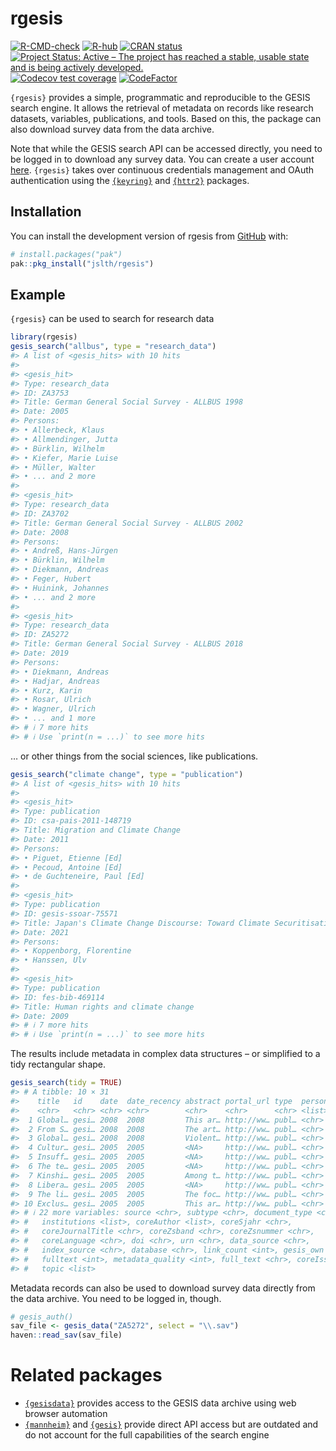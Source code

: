 
<!-- README.md is generated from README.Rmd. Please edit that file -->

# rgesis

<!-- badges: start -->

[![R-CMD-check](https://github.com/jslth/rgesis/actions/workflows/R-CMD-check.yaml/badge.svg)](https://github.com/jslth/rgesis/actions/workflows/R-CMD-check.yaml)
[![R-hub](https://github.com/jslth/rgesis/actions/workflows/rhub.yaml/badge.svg)](https://github.com/jslth/rgesis/actions/workflows/rhub.yaml)
[![CRAN
status](https://www.r-pkg.org/badges/version/rgesis)](https://CRAN.R-project.org/package=rgesis)
[![Project Status: Active – The project has reached a stable, usable
state and is being actively
developed.](https://www.repostatus.org/badges/latest/active.svg)](https://www.repostatus.org/#active)
[![Codecov test
coverage](https://codecov.io/gh/JsLth/rgesis/branch/main/graph/badge.svg)](https://app.codecov.io/gh/JsLth/rgesis?branch=main)
[![CodeFactor](https://www.codefactor.io/repository/github/jslth/rgesis/badge/main)](https://www.codefactor.io/repository/github/jslth/rgesis/overview/main)
<!-- badges: end -->

`{rgesis}` provides a simple, programmatic and reproducible to the GESIS
search engine. It allows the retrieval of metadata on records like
research datasets, variables, publications, and tools. Based on this,
the package can also download survey data from the data archive.

Note that while the GESIS search API can be accessed directly, you need
to be logged in to download any survey data. You can create a user
account
[here](https://login.gesis.org/realms/gesis/login-actions/registration?client_id=js-login).
`{rgesis}` takes over continuous credentials management and OAuth
authentication using the [`{keyring}`](https://keyring.r-lib.org/) and
[`{httr2}`](https://httr2.r-lib.org/) packages.

## Installation

You can install the development version of rgesis from
[GitHub](https://github.com/) with:

``` r
# install.packages("pak")
pak::pkg_install("jslth/rgesis")
```

## Example

`{rgesis}` can be used to search for research data

``` r
library(rgesis)
gesis_search("allbus", type = "research_data")
#> A list of <gesis_hits> with 10 hits
#> 
#> <gesis_hit>
#> Type: research_data
#> ID: ZA3753
#> Title: German General Social Survey - ALLBUS 1998
#> Date: 2005
#> Persons:
#> • Allerbeck, Klaus
#> • Allmendinger, Jutta
#> • Bürklin, Wilhelm
#> • Kiefer, Marie Luise
#> • Müller, Walter
#> • ... and 2 more
#> 
#> <gesis_hit>
#> Type: research_data
#> ID: ZA3702
#> Title: German General Social Survey - ALLBUS 2002
#> Date: 2008
#> Persons:
#> • Andreß, Hans-Jürgen
#> • Bürklin, Wilhelm
#> • Diekmann, Andreas
#> • Feger, Hubert
#> • Huinink, Johannes
#> • ... and 2 more
#> 
#> <gesis_hit>
#> Type: research_data
#> ID: ZA5272
#> Title: German General Social Survey - ALLBUS 2018
#> Date: 2019
#> Persons:
#> • Diekmann, Andreas
#> • Hadjar, Andreas
#> • Kurz, Karin
#> • Rosar, Ulrich
#> • Wagner, Ulrich
#> • ... and 1 more
#> # ℹ 7 more hits
#> # ℹ Use `print(n = ...)` to see more hits
```

… or other things from the social sciences, like publications.

``` r
gesis_search("climate change", type = "publication")
#> A list of <gesis_hits> with 10 hits
#> 
#> <gesis_hit>
#> Type: publication
#> ID: csa-pais-2011-148719
#> Title: Migration and Climate Change
#> Date: 2011
#> Persons:
#> • Piguet, Etienne [Ed]
#> • Pecoud, Antoine [Ed]
#> • de Guchteneire, Paul [Ed]
#> 
#> <gesis_hit>
#> Type: publication
#> ID: gesis-ssoar-75571
#> Title: Japan's Climate Change Discourse: Toward Climate Securitisation?
#> Date: 2021
#> Persons:
#> • Koppenborg, Florentine
#> • Hanssen, Ulv
#> 
#> <gesis_hit>
#> Type: publication
#> ID: fes-bib-469114
#> Title: Human rights and climate change
#> Date: 2009
#> # ℹ 7 more hits
#> # ℹ Use `print(n = ...)` to see more hits
```

The results include metadata in complex data structures – or simplified
to a tidy rectangular shape.

``` r
gesis_search(tidy = TRUE)
#> # A tibble: 10 × 31
#>    title   id    date  date_recency abstract portal_url type  person person_sort
#>    <chr>   <chr> <chr> <chr>        <chr>    <chr>      <chr> <list> <chr>      
#>  1 Global… gesi… 2008  2008         This ar… http://ww… publ… <chr>  Forrest    
#>  2 From S… gesi… 2008  2008         The art… http://ww… publ… <chr>  Bradshaw   
#>  3 Global… gesi… 2008  2008         Violent… http://ww… publ… <chr>  Piachaud   
#>  4 Cultur… gesi… 2005  2005         <NA>     http://ww… publ… <chr>  Ticktin    
#>  5 Insuff… gesi… 2005  2005         <NA>     http://ww… publ… <chr>  Lowe       
#>  6 The te… gesi… 2005  2005         <NA>     http://ww… publ… <chr>  HelliwellH…
#>  7 Kinshi… gesi… 2005  2005         Among t… http://ww… publ… <chr>  Yemelianova
#>  8 Libera… gesi… 2005  2005         <NA>     http://ww… publ… <chr>  Loobuyck   
#>  9 The li… gesi… 2005  2005         The foc… http://ww… publ… <chr>  HickmanMor…
#> 10 Exclus… gesi… 2005  2005         This ar… http://ww… publ… <chr>  AndersonTa…
#> # ℹ 22 more variables: source <chr>, subtype <chr>, document_type <chr>,
#> #   institutions <list>, coreAuthor <list>, coreSjahr <chr>,
#> #   coreJournalTitle <chr>, coreZsband <chr>, coreZsnummer <chr>,
#> #   coreLanguage <chr>, doi <chr>, urn <chr>, data_source <chr>,
#> #   index_source <chr>, database <chr>, link_count <int>, gesis_own <int>,
#> #   fulltext <int>, metadata_quality <int>, full_text <chr>, coreIssn <chr>,
#> #   topic <list>
```

Metadata records can also be used to download survey data directly from
the data archive. You need to be logged in, though.

``` r
# gesis_auth()
sav_file <- gesis_data("ZA5272", select = "\\.sav")
haven::read_sav(sav_file)
```

# Related packages

- [`{gesisdata}`](https://fsolt.org/gesisdata/) provides access to the
  GESIS data archive using web browser automation
- [`{mannheim}`](https://github.com/sumtxt/mannheim) and
  [`{gesis}`](https://github.com/expersso/gesis) provide direct API
  access but are outdated and do not account for the full capabilities
  of the search engine
